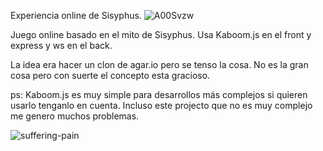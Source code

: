 Experiencia online de Sisyphus.
![A00Svzw](https://github.com/AlejandroAmayaIzquierdo/lhd.io/assets/96839165/8ed7893d-06e4-4cf3-950b-a04cfaf50274)

Juego online basado en el mito de Sisyphus. Usa Kaboom.js en el front y express y ws en el back.


La idea era hacer un clon de agar.io pero se tenso la cosa.
No es la gran cosa pero con suerte el concepto esta gracioso.

ps: Kaboom.js es muy simple para desarrollos más complejos si quieren usarlo tenganlo en cuenta. Incluso este projecto que no es muy complejo me genero muchos problemas.


![suffering-pain](https://github.com/AlejandroAmayaIzquierdo/lhd.io/assets/96839165/b8fc83a5-6c44-4830-9ded-9b440af0a253)
